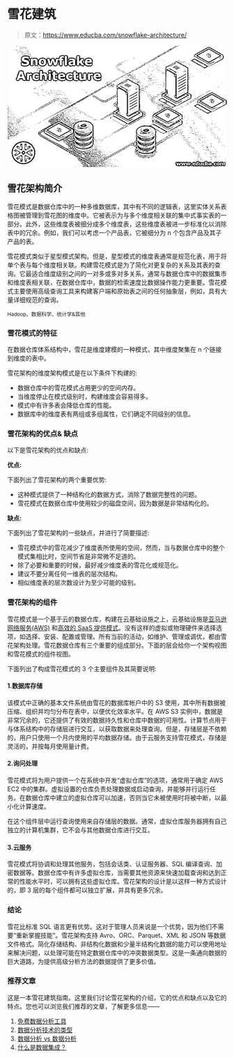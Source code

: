 # 雪花建筑

> 原文：<https://www.educba.com/snowflake-architecture/>

![Snowflake Architecture](img/349b214fe8e8520f7f0c0aff651dda4c.png "Snowflake Architecture")



## 雪花架构简介

雪花模式是数据仓库中的一种多维数据库，其中有不同的逻辑表，这里实体关系表格图被管理到雪花图的维度中。它被表示为与多个维度相关联的集中式事实表的一部分。此外，这些维度表被细分成多个维度表，这些维度表被进一步标准化以消除表中的冗余。例如，我们可以考虑一个产品表，它被细分为 n 个包含产品及其子产品的表。

雪花模式类似于星型模式架构。但是，星型模式的维度表通常是规范化表，用于将单个表与每个维度相关联。构建雪花模式是为了简化对更复杂的关系及其表的查询。它最适合维度级别之间的一对多或多对多关系，通常与数据仓库中的数据集市和维度表相关联，在数据仓库中，数据的检索速度比数据操作能力更重要。雪花模式主要使用高级查询工具来构建客户端和原始表之间的任何抽象层，例如，具有大量详细规范的查询。

<small>Hadoop、数据科学、统计学&其他</small>

### 雪花模式的特征

在数据仓库体系结构中，雪花是维度建模的一种模式，其中维度聚集在 n 个链接到维度的表中。

雪花架构的维度架构模式是在以下条件下构建的:

*   数据仓库中的雪花模式占用更少的空间内存。
*   当维度停止在模式级别时，构建维度会容易得多。
*   模式中有许多表会降低仓库的性能。
*   数据库中的维度表有两组或多组属性，它们确定不同级别的信息。

### 雪花架构的优点& **缺点**

以下是雪花架构的优点和缺点:

**优点:**

下面列出了雪花架构的两个重要优势:

*   这种模式提供了一种结构化的数据方式，消除了数据完整性的问题。
*   雪花模式在数据仓库中使用较少的磁盘空间，因为数据是非常结构化的。

**缺点:**

下面列出了雪花架构的一些缺点，并进行了简要描述:

*   雪花模式中的雪花减少了维度表所使用的空间，然而，当与数据仓库中的整个模式集相比时，空间节省是非常微不足道的。
*   除了必要和重要的时候，最好减少维度表的雪花化或规范化。
*   建议不要分离任何一维表的层次结构。
*   相似维度表的层次数设计为至少可能的级别。

### 雪花架构的组件

雪花模式是一个基于云的数据仓库，构建在云基础设施之上，云基础设施是[亚马逊网络服务(AWS)](https://www.educba.com/what-is-aws/) 和[高效的 SaaS 提供模式](https://www.educba.com/what-is-software-as-a-service-saas/)。没有这样的虚拟或物理硬件来选择选项，如选择、安装、配置或管理。所有当前的活动，如维护、管理或调优，都由雪花架构处理。雪花数据仓库有三个重要的组成部分。下面的层会给你一个架构视图和雪花模式的组件视图。

下面列出了构成雪花模式的 3 个主要组件及其简要说明:

#### 1.数据库存储

该模式中正确的基本文件系统由雪花的数据库帐户中的 S3 使用，其中所有数据被压缩、组织并均匀分布在表中，以便优化效率水平。在 AWS S3 实例中，数据是非常冗余的，它还提供了有效的数据持久性和仓库中数据的可用性。计算节点用于与体系结构中的存储层进行交互，以获取数据来处理查询。但是，存储层是不依赖的，用户只使用一个月内使用的平均数据存储。由于云服务支持雪花模式，存储是灵活的，并按每月使用量计费。

#### 2.询问处理

雪花模式将为用户提供一个在系统中开发“虚拟仓库”的选项，通常用于确定 AWS EC2 中的集群。虚拟设置的仓库负责处理数据或启动查询，并能够并行运行任务。在数据仓库中建立的虚拟仓库可以加速，否则当它未被使用时将被中断，以最小化计算速度。

在这个组件层中运行查询使用来自存储层的数据。通常，虚拟仓库服务器拥有自己独立的计算机集群，它不会与其他数据仓库进行交互。

#### 3.云服务

雪花模式将协调和处理其他服务，包括会话类、认证服务器、SQL 编译查询、加密数据等。数据仓库中有许多虚拟仓库，当需要其他资源来快速加载查询和达到正常的性能水平时，可以拥有这些虚拟仓库。雪花架构的设计是以这样一种方式设计的，即 3 层的每个组件都可以独立扩展，并具有更多冗余。

### 结论

雪花比标准 SQL 语言更有优势。这对于管理人员来说是一个优势，因为他们不需要“重新掌握技能”。雪花架构支持 Avro、ORC、Parquet、XML 和 JSON 等数据文件格式。简化存储结构、非结构化数据和少量半结构化数据的能力可以使用地址来解决问题，以处理可能在特定数据仓库中的冲突数据类型。这是一条通向数据的巨大道路，为提供高级分析方法的数据提供了更多价值。

### 推荐文章

这是一本雪花建筑指南。这里我们讨论雪花架构的介绍，它的优点和缺点以及它的特点。您也可以浏览我们推荐的文章，了解更多信息——

1.  [免费数据分析工具](https://www.educba.com/free-data-analysis-tools/)
2.  [数据分析技术的类型](https://www.educba.com/types-of-data-analysis-techniques/)
3.  [数据分析 vs 数据分析](https://www.educba.com/data-analytics-vs-data-analysis/)
4.  [什么是数据集成？](https://www.educba.com/what-is-data-integration/)






